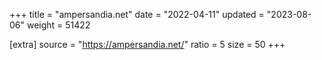+++
title = "ampersandia.net"
date = "2022-04-11"
updated = "2023-08-06"
weight = 51422

[extra]
source = "https://ampersandia.net/"
ratio = 5
size = 50
+++
